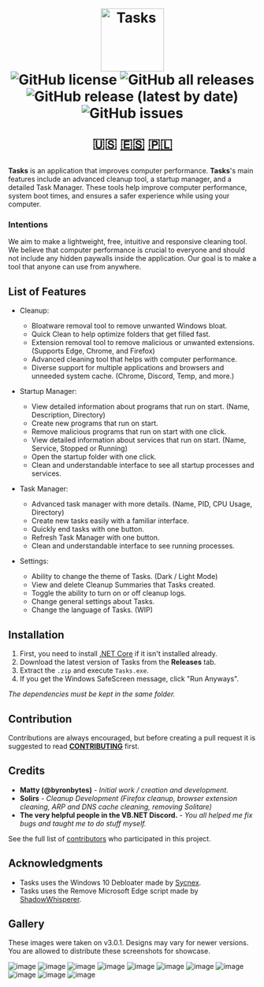 <h1 align="center">
  <img src="https://user-images.githubusercontent.com/53088136/136106972-30a9cca8-7a32-479a-9368-74ffe2d60a43.png" alt="Tasks" height="128" /><br>
  <img alt="GitHub license" src="https://img.shields.io/github/license/litetools/tasks?style=flat-square"> <img alt="GitHub all releases" src="https://img.shields.io/github/downloads/LiteTools/Tasks/total?style=flat-square"> <img alt="GitHub release (latest by date)" src="https://img.shields.io/github/v/release/LiteTools/Tasks?style=flat-square"> <img alt="GitHub issues" src="https://img.shields.io/github/issues/LiteTools/Tasks?style=flat-square">
  
  🇺🇸 [🇪🇸](https://github.com/LiteTools/Tasks/blob/master/docs/Translated%20READMEs/README-ES.MD) [🇵🇱](https://github.com/LiteTools/Tasks/blob/master/docs/Translated%20READMEs/README-PL.md)
</h1>

**Tasks** is an application that improves computer performance. **Tasks**'s main features include an advanced cleanup tool, a startup manager, and a detailed Task Manager. These tools help improve computer performance, system boot times, and ensures a safer experience while using your computer.

### Intentions
We aim to make a lightweight, free, intuitive and responsive cleaning tool. We believe that computer performance is crucial to everyone and should not include any hidden paywalls inside the application. Our goal is to make a tool that anyone can use from anywhere.

## List of Features

- Cleanup:
  - Bloatware removal tool to remove unwanted Windows bloat.
  - Quick Clean to help optimize folders that get filled fast.
  - Extension removal tool to remove malicious or unwanted extensions. (Supports Edge, Chrome, and Firefox)
  - Advanced cleaning tool that helps with computer performance.
  - Diverse support for multiple applications and browsers and unneeded system cache. (Chrome, Discord, Temp, and more.)

- Startup Manager:
  - View detailed information about programs that run on start. (Name, Description, Directory)
  - Create new programs that run on start.
  - Remove malicious programs that run on start with one click.
  - View detailed information about services that run on start. (Name, Service, Stopped or Running)
  - Open the startup folder with one click.
  - Clean and understandable interface to see all startup processes and services.

- Task Manager:
  - Advanced task manager with more details. (Name, PID, CPU Usage, Directory)
  - Create new tasks easily with a familiar interface.
  - Quickly end tasks with one button.
  - Refresh Task Manager with one button.
  - Clean and understandable interface to see running processes.
  
- Settings:
  - Ability to change the theme of Tasks. (Dark / Light Mode)
  - View and delete Cleanup Summaries that Tasks created.
  - Toggle the ability to turn on or off cleanup logs.
  - Change general settings about Tasks.
  - Change the language of Tasks. (WIP)
 

## Installation
1. First, you need to install [.NET Core](https://dotnet.microsoft.com/download) if it isn't installed already.
2. Download the latest version of Tasks from the **Releases** tab.
3. Extract the `.zip` and execute `Tasks.exe`.
4. If you get the Windows SafeScreen message, click "Run Anyways".

*The dependencies must be kept in the same folder.*

## Contribution
Contributions are always encouraged, but before creating a pull request it is suggested to read [**CONTRIBUTING**](https://github.com/LiteTools/Tasks/blob/master/docs/CONTRIBUTING.md) first.

## Credits
* **Matty (@byronbytes)** - *Initial work / creation and development.*
* **Solirs** - *Cleanup Development (Firefox cleanup, browser extension cleaning, ARP and DNS cache cleaning, removing Solitare)*
* **The very helpful people in the VB.NET Discord.** - *You all helped me fix bugs and taught me to do stuff myself.*

See the full list of [contributors](https://github.com/LiteTools/Tasks/contributors) who participated in this project.

## Acknowledgments
* Tasks uses the Windows 10 Debloater made by [Sycnex](https://github.com/Sycnex/Windows10Debloater).
* Tasks uses the Remove Microsoft Edge script made by [ShadowWhisperer](https://github.com/ShadowWhisperer/Remove-Edge-Chromium).


## Gallery
These images were taken on v3.0.1. Designs may vary for newer versions.
You are allowed to distribute these screenshots for showcase.


![image](https://user-images.githubusercontent.com/53088136/146448769-f6b75abe-f8ee-428e-9089-31577f7c1003.png)
![image](https://user-images.githubusercontent.com/53088136/146448787-41418c06-dd58-4eae-bdb4-a841fb8f725d.png)
![image](https://user-images.githubusercontent.com/53088136/146448811-2ce7ee33-18d0-4000-9cbc-d9daf95a9a77.png)
![image](https://user-images.githubusercontent.com/53088136/146448830-71ffb836-d1d2-4640-96d3-4a8abddd30a2.png)
![image](https://user-images.githubusercontent.com/53088136/146448844-a1ff574b-3803-46a4-95fc-bb8b72a1cd71.png)
![image](https://user-images.githubusercontent.com/53088136/146448860-43622db9-7ffb-4032-bb80-ddb53b1a1b59.png)
![image](https://user-images.githubusercontent.com/53088136/146448892-edebf3b9-9f0f-4b41-abb1-51dbf64b6973.png)
![image](https://user-images.githubusercontent.com/53088136/146448916-667db30d-3502-442c-86b7-9440676e1c91.png)
![image](https://user-images.githubusercontent.com/53088136/146449001-c9905a0a-c542-4406-9427-1b079de4ac10.png)
![image](https://user-images.githubusercontent.com/53088136/146449025-844b7e83-d10d-4d93-b514-230c9ab724e3.png)
![image](https://user-images.githubusercontent.com/53088136/146449043-483295dc-a6d5-4198-b51c-016a43f87311.png)



